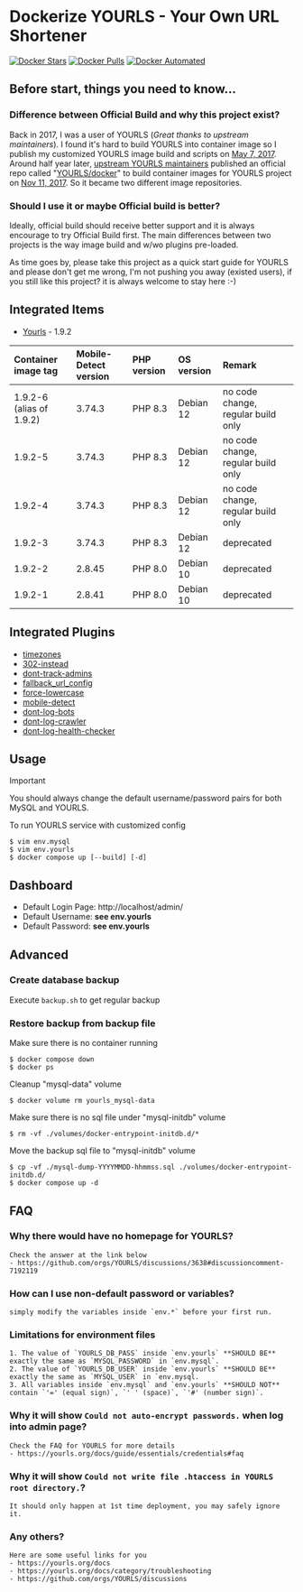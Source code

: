 # Dockerize YOURLS - Your Own URL Shortener

[![Docker Stars](https://img.shields.io/docker/stars/guessi/docker-yourls.svg)](https://hub.docker.com/r/guessi/docker-yourls/)
[![Docker Pulls](https://img.shields.io/docker/pulls/guessi/docker-yourls.svg)](https://hub.docker.com/r/guessi/docker-yourls/)
[![Docker Automated](https://img.shields.io/docker/automated/guessi/docker-yourls.svg)](https://hub.docker.com/r/guessi/docker-yourls/)

## Before start, things you need to know...

### Difference between Official Build and why this project exist?

Back in 2017, I was a user of YOURLS (_Great thanks to upstream maintainers_). I found it's hard to build YOURLS into container image so I publish my customized YOURLS image build and scripts on [May 7, 2017](https://github.com/guessi/docker-yourls/commit/de4781444ee64edb12abaa3af401b383208817e4). Around half year later, [upstream YOURLS maintainers](https://github.com/YOURLS/YOURLS/graphs/contributors) published an official repo called "[YOURLS/docker](https://github.com/YOURLS/docker)" to build container images for YOURLS project on [Nov 11, 2017](https://github.com/YOURLS/docker/commit/75e37b0cabe62ba4d4691c2d0eb883f4a811c727). So it became two different image repositories.

### Should I use it or maybe Official build is better?

Ideally, official build should receive better support and it is always encourage to try Official Build first. The main differences between two projects is the way image build and w/wo plugins pre-loaded.

As time goes by, please take this project as a quick start guide for YOURLS and please don't get me wrong, I'm not pushing you away (existed users), if you still like this project? it is always welcome to stay here :-)


## Integrated Items

* [Yourls](http://yourls.org) - 1.9.2

| Container image tag      | Mobile-Detect version  | PHP version | OS version | Remark                             |
|:-------------------------|:-----------------------|:------------|:-----------|:-----------------------------------|
| 1.9.2-6 (alias of 1.9.2) | 3.74.3                 | PHP 8.3     | Debian 12  | no code change, regular build only |
| 1.9.2-5                  | 3.74.3                 | PHP 8.3     | Debian 12  | no code change, regular build only |
| 1.9.2-4                  | 3.74.3                 | PHP 8.3     | Debian 12  | no code change, regular build only |
| 1.9.2-3                  | 3.74.3                 | PHP 8.3     | Debian 12  | deprecated                         |
| 1.9.2-2                  | 2.8.45                 | PHP 8.0     | Debian 10  | deprecated                         |
| 1.9.2-1                  | 2.8.41                 | PHP 8.0     | Debian 10  | deprecated                         |

## Integrated Plugins

* [timezones](https://github.com/YOURLS/timezones)
* [302-instead](https://github.com/timcrockford/302-instead)
* [dont-track-admins](https://github.com/dgw/yourls-dont-track-admins)
* [fallback_url_config](http://diegopeinador.com/fallback-url-yourls-plugin)
* [force-lowercase](https://github.com/YOURLS/force-lowercase)
* [mobile-detect](https://github.com/guessi/yourls-mobile-detect)
* [dont-log-bots](https://github.com/YOURLS/dont-log-bots)
* [dont-log-crawler](https://github.com/luixxiul/dont-log-crawlers)
* [dont-log-health-checker](https://github.com/guessi/yourls-dont-log-health-checker)


## Usage

> [!IMPORTANT]
> You should always change the default username/password pairs for both MySQL and YOURLS.

To run YOURLS service with customized config

    $ vim env.mysql
    $ vim env.yourls
    $ docker compose up [--build] [-d]


## Dashboard

* Default Login Page: http://localhost/admin/
* Default Username: **see env.yourls**
* Default Password: **see env.yourls**


## Advanced

### Create database backup

Execute `backup.sh` to get regular backup


### Restore backup from backup file

Make sure there is no container running

    $ docker compose down
    $ docker ps

Cleanup "mysql-data" volume

    $ docker volume rm yourls_mysql-data

Make sure there is no sql file under "mysql-initdb" volume

    $ rm -vf ./volumes/docker-entrypoint-initdb.d/*

Move the backup sql file to "mysql-initdb" volume

    $ cp -vf ./mysql-dump-YYYYMMDD-hhmmss.sql ./volumes/docker-entrypoint-initdb.d/
    $ docker compose up -d


## FAQ

### Why there would have no homepage for YOURLS?

    Check the answer at the link below
    - https://github.com/orgs/YOURLS/discussions/3638#discussioncomment-7192119

### How can I use non-default password or variables?

    simply modify the variables inside `env.*` before your first run.

### Limitations for environment files

    1. The value of `YOURLS_DB_PASS` inside `env.yourls` **SHOULD BE** exactly the same as `MYSQL_PASSWORD` in `env.mysql`.
    2. The value of `YOURLS_DB_USER` inside `env.yourls` **SHOULD BE**  exactly the same as `MYSQL_USER` in `env.mysql.
    3. All variables inside `env.mysql` and `env.yourls` **SHOULD NOT** contain `'=' (equal sign)`, `' ' (space)`, `'#' (number sign)`.

### Why it will show `Could not auto-encrypt passwords.` when log into admin page?

    Check the FAQ for YOURLS for more details
    - https://yourls.org/docs/guide/essentials/credentials#faq

### Why it will show `Could not write file .htaccess in YOURLS root directory.`?

    It should only happen at 1st time deployment, you may safely ignore it.

### Any others?

    Here are some useful links for you
    - https://yourls.org/docs
    - https://yourls.org/docs/category/troubleshooting
    - https://github.com/orgs/YOURLS/discussions

